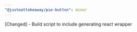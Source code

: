 ```yaml
---
"@justeattakeaway/pie-button": minor
---
```


[Changed] - Build script to include generating react wrapper

